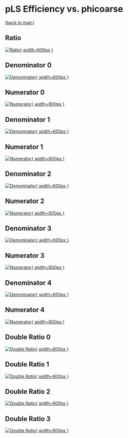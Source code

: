 # pLS Efficiency vs. phicoarse

[[back to main](./)]



## Ratio

[![Ratio](../mtv/var/pLS_vtr_11_1_eff_phicoarse.png){ width=600px }](../mtv/var/pLS_vtr_11_1_eff_phicoarse.pdf)

## Denominator 0

[![Denominator](../mtv/den/pLS_vtr_11_1_eff_phicoarse_den0.png){ width=600px }](../mtv/den/pLS_vtr_11_1_eff_phicoarse_den0.pdf)

## Numerator 0

[![Numerator](../mtv/num/pLS_vtr_11_1_eff_phicoarse_num0.png){ width=600px }](../mtv/num/pLS_vtr_11_1_eff_phicoarse_num0.pdf)

## Denominator 1

[![Denominator](../mtv/den/pLS_vtr_11_1_eff_phicoarse_den1.png){ width=600px }](../mtv/den/pLS_vtr_11_1_eff_phicoarse_den1.pdf)

## Numerator 1

[![Numerator](../mtv/num/pLS_vtr_11_1_eff_phicoarse_num1.png){ width=600px }](../mtv/num/pLS_vtr_11_1_eff_phicoarse_num1.pdf)

## Denominator 2

[![Denominator](../mtv/den/pLS_vtr_11_1_eff_phicoarse_den2.png){ width=600px }](../mtv/den/pLS_vtr_11_1_eff_phicoarse_den2.pdf)

## Numerator 2

[![Numerator](../mtv/num/pLS_vtr_11_1_eff_phicoarse_num2.png){ width=600px }](../mtv/num/pLS_vtr_11_1_eff_phicoarse_num2.pdf)

## Denominator 3

[![Denominator](../mtv/den/pLS_vtr_11_1_eff_phicoarse_den3.png){ width=600px }](../mtv/den/pLS_vtr_11_1_eff_phicoarse_den3.pdf)

## Numerator 3

[![Numerator](../mtv/num/pLS_vtr_11_1_eff_phicoarse_num3.png){ width=600px }](../mtv/num/pLS_vtr_11_1_eff_phicoarse_num3.pdf)

## Denominator 4

[![Denominator](../mtv/den/pLS_vtr_11_1_eff_phicoarse_den4.png){ width=600px }](../mtv/den/pLS_vtr_11_1_eff_phicoarse_den4.pdf)

## Numerator 4

[![Numerator](../mtv/num/pLS_vtr_11_1_eff_phicoarse_num4.png){ width=600px }](../mtv/num/pLS_vtr_11_1_eff_phicoarse_num4.pdf)

## Double Ratio 0

[![Double Ratio](../mtv/ratio/pLS_vtr_11_1_eff_phicoarse_ratio0.png){ width=600px }](../mtv/ratio/pLS_vtr_11_1_eff_phicoarse_ratio0.pdf)

## Double Ratio 1

[![Double Ratio](../mtv/ratio/pLS_vtr_11_1_eff_phicoarse_ratio1.png){ width=600px }](../mtv/ratio/pLS_vtr_11_1_eff_phicoarse_ratio1.pdf)

## Double Ratio 2

[![Double Ratio](../mtv/ratio/pLS_vtr_11_1_eff_phicoarse_ratio2.png){ width=600px }](../mtv/ratio/pLS_vtr_11_1_eff_phicoarse_ratio2.pdf)

## Double Ratio 3

[![Double Ratio](../mtv/ratio/pLS_vtr_11_1_eff_phicoarse_ratio3.png){ width=600px }](../mtv/ratio/pLS_vtr_11_1_eff_phicoarse_ratio3.pdf)


